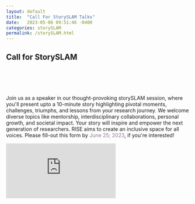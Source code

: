 ```yaml
---
layout: default
title:  "Call For StorySLAM Talks"
date:   2023-05-06 09:51:46 -0400
categories: storySLAM
permalink: /storySLAM.html
---
```


<h2>Call for StorySLAM</h2>

<div style="padding-top: 60px;"></div>

Join us as a speaker in our thought-provoking storySLAM session, where you'll present upto a 10-minute story highlighting pivotal moments, challenges, triumphs, and lessons from your research journey. We welcome diverse topics like mentorship, interdisciplinary collaborations, personal growth, and societal impact. Your story will inspire and empower the next generation of researchers. RISE aims to create an inclusive space for all voices. Please fill-out this form by <span style="color:#8d7698">June 25; 2023</span>, if you're interested!  
<iframe src="https://docs.google.com/forms/d/e/1FAIpQLSdVwslduedJsicpiYre7DLTWkVsZXwW5g0st5GU8zP8tLzn-g/viewform?embedded=true" id="frame" frameborder="0" marginheight="0" marginwidth="0">Loading…</iframe>


<div style="padding-bottom: 60px;"></div>
